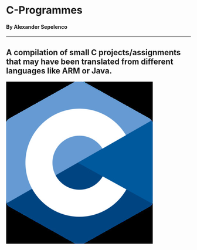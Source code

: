 # C-Programmes
#### By Alexander Sepelenco
---
A compilation of small C projects/assignments that may have been translated from different languages like ARM or Java.
---
![alt text](https://github.com/alexandersep/C-Programmes/blob/main/C-pic.jpg?raw=true)
